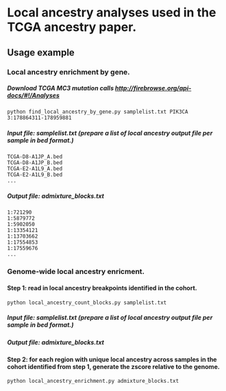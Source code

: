 # Local ancestry analyses used in the TCGA ancestry paper. 

## Usage example

### Local ancestry enrichment by gene. 
##### Download TCGA MC3 mutation calls http://firebrowse.org/api-docs/#!/Analyses
```
python find_local_ancestry_by_gene.py samplelist.txt PIK3CA 3:178864311-178959881
```
##### Input file: samplelist.txt   (prepare a list of local ancestry output file per sample in bed format.)
```
TCGA-D8-A1JP_A.bed
TCGA-D8-A1JP_B.bed
TCGA-E2-A1L9_A.bed
TCGA-E2-A1L9_B.bed
...
```
##### Output file: admixture_blocks.txt 
```
1:721290
1:5879772
1:5902050
1:13354121
1:13703662
1:17554853
1:17559676
...
```
### Genome-wide local ancestry enricment. 

#### Step 1: read in local ancestry breakpoints identified in the cohort.
```
python local_ancestry_count_blocks.py samplelist.txt
```
##### Input file: samplelist.txt   (prepare a list of local ancestry output file per sample in bed format.)
##### Output file: admixture_blocks.txt
#### Step 2: for each region with unique local ancestry across samples in the cohort identified from step 1, generate the zscore relative to the genome.
```
python local_ancestry_enrichment.py admixture_blocks.txt
```
